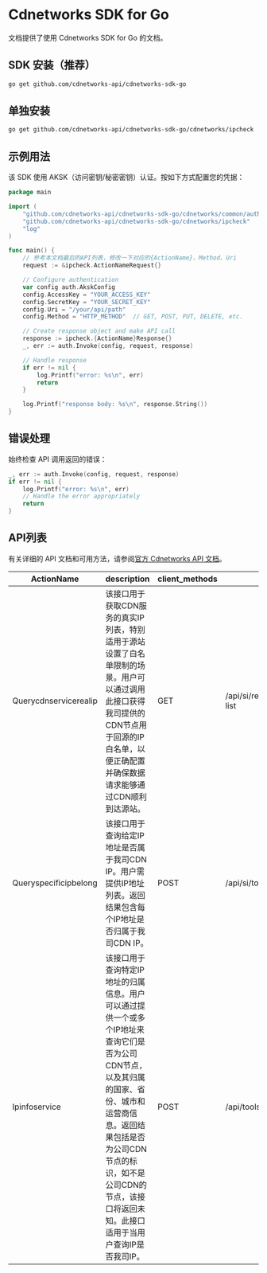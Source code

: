 # Cdnetworks SDK for Go

文档提供了使用 Cdnetworks SDK for Go 的文档。

## SDK 安装（推荐）

```bash
go get github.com/cdnetworks-api/cdnetworks-sdk-go
```

## 单独安装

```bash
go get github.com/cdnetworks-api/cdnetworks-sdk-go/cdnetworks/ipcheck
```

## 示例用法

该 SDK 使用 AKSK（访问密钥/秘密密钥）认证。按如下方式配置您的凭据：

```go
package main

import (
    "github.com/cdnetworks-api/cdnetworks-sdk-go/cdnetworks/common/auth"
    "github.com/cdnetworks-api/cdnetworks-sdk-go/cdnetworks/ipcheck"
    "log"
)

func main() {
    // 参考本文档最后的API列表，修改一下对应的{ActionName}、Method、Uri
    request := &ipcheck.ActionNameRequest{}

    // Configure authentication
    var config auth.AkskConfig
    config.AccessKey = "YOUR_ACCESS_KEY"
    config.SecretKey = "YOUR_SECRET_KEY"
    config.Uri = "/your/api/path"
    config.Method = "HTTP_METHOD"  // GET, POST, PUT, DELETE, etc.

    // Create response object and make API call
    response := ipcheck.{ActionName}Response{}
    _, err := auth.Invoke(config, request, response)

    // Handle response
    if err != nil {
        log.Printf("error: %s\n", err)
        return
    }

    log.Printf("response body: %s\n", response.String())
}
```

## 错误处理

始终检查 API 调用返回的错误：

```go
_, err := auth.Invoke(config, request, response)
if err != nil {
    log.Printf("error: %s\n", err)
    // Handle the error appropriately
    return
}
```

## API列表
有关详细的 API 文档和可用方法，请参阅[官方 Cdnetworks API 文档](https://docs.cdnetworks.com/en/cdn/apidocs)。

| ActionName | description | client_methods | uri |
| --- | --- | --- | --- |
| Querycdnservicerealip | 该接口用于获取CDN服务的真实IP列表，特别适用于源站设置了白名单限制的场景。用户可以通过调用此接口获得我司提供的CDN节点用于回源的IP白名单，以便正确配置并确保数据请求能够通过CDN顺利到达源站。 | GET | /api/si/report/whiteip-list |
| Queryspecificipbelong | 该接口用于查询给定IP地址是否属于我司CDN IP。用户需提供IP地址列表。返回结果包含每个IP地址是否归属于我司CDN IP。 | POST | /api/si/tools/ipCheck |
| Ipinfoservice | 该接口用于查询特定IP地址的归属信息。用户可以通过提供一个或多个IP地址来查询它们是否为公司CDN节点，以及其归属的国家、省份、城市和运营商信息。返回结果包括是否为公司CDN节点的标识，如不是公司CDN的节点，该接口将返回未知。此接口适用于当用户查询IP是否我司IP。 | POST | /api/tools/ip-info |